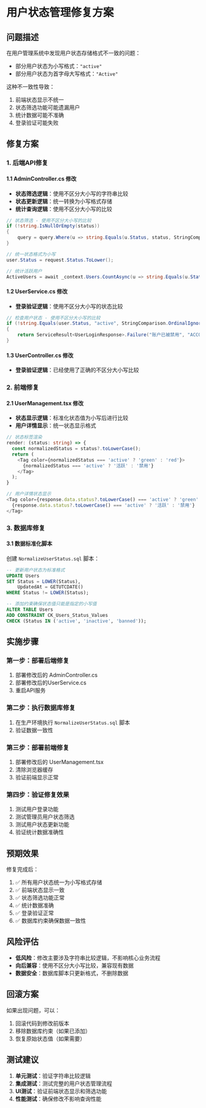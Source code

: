 # 用户状态管理修复方案

## 问题描述

在用户管理系统中发现用户状态存储格式不一致的问题：
- 部分用户状态为小写格式：`"active"`
- 部分用户状态为首字母大写格式：`"Active"`

这种不一致性导致：
1. 前端状态显示不统一
2. 状态筛选功能可能遗漏用户
3. 统计数据可能不准确
4. 登录验证可能失败

## 修复方案

### 1. 后端API修复

#### 1.1 AdminController.cs 修改
- **状态筛选逻辑**：使用不区分大小写的字符串比较
- **状态更新逻辑**：统一转换为小写格式存储
- **统计查询逻辑**：使用不区分大小写的比较

```csharp
// 状态筛选 - 使用不区分大小写的比较
if (!string.IsNullOrEmpty(status))
{
    query = query.Where(u => string.Equals(u.Status, status, StringComparison.OrdinalIgnoreCase));
}

// 统一状态格式为小写
user.Status = request.Status.ToLower();

// 统计活跃用户
ActiveUsers = await _context.Users.CountAsync(u => string.Equals(u.Status, "active", StringComparison.OrdinalIgnoreCase))
```

#### 1.2 UserService.cs 修改
- **登录验证逻辑**：使用不区分大小写的状态比较

```csharp
// 检查用户状态 - 使用不区分大小写的比较
if (!string.Equals(user.Status, "active", StringComparison.OrdinalIgnoreCase))
{
    return ServiceResult<UserLoginResponse>.Failure("账户已被禁用", "ACCOUNT_DISABLED");
}
```

#### 1.3 UserController.cs 修改
- **登录验证逻辑**：已经使用了正确的不区分大小写比较

### 2. 前端修复

#### 2.1 UserManagement.tsx 修改
- **状态显示逻辑**：标准化状态值为小写后进行比较
- **用户详情显示**：统一状态显示格式

```typescript
// 状态标签渲染
render: (status: string) => {
  const normalizedStatus = status?.toLowerCase();
  return (
    <Tag color={normalizedStatus === 'active' ? 'green' : 'red'}>
      {normalizedStatus === 'active' ? '活跃' : '禁用'}
    </Tag>
  );
}

// 用户详情状态显示
<Tag color={response.data.status?.toLowerCase() === 'active' ? 'green' : 'red'}>
  {response.data.status?.toLowerCase() === 'active' ? '活跃' : '禁用'}
</Tag>
```

### 3. 数据库修复

#### 3.1 数据标准化脚本
创建 `NormalizeUserStatus.sql` 脚本：

```sql
-- 更新用户状态为标准格式
UPDATE Users 
SET Status = LOWER(Status), 
    UpdatedAt = GETUTCDATE()
WHERE Status != LOWER(Status);

-- 添加约束确保状态值只能是指定的小写值
ALTER TABLE Users 
ADD CONSTRAINT CK_Users_Status_Values 
CHECK (Status IN ('active', 'inactive', 'banned'));
```

## 实施步骤

### 第一步：部署后端修复
1. 部署修改后的 AdminController.cs
2. 部署修改后的UserService.cs
3. 重启API服务

### 第二步：执行数据库修复
1. 在生产环境执行 `NormalizeUserStatus.sql` 脚本
2. 验证数据一致性

### 第三步：部署前端修复
1. 部署修改后的 UserManagement.tsx
2. 清除浏览器缓存
3. 验证前端显示正常

### 第四步：验证修复效果
1. 测试用户登录功能
2. 测试管理员用户状态筛选
3. 测试用户状态更新功能
4. 验证统计数据准确性

## 预期效果

修复完成后：
1. ✅ 所有用户状态统一为小写格式存储
2. ✅ 前端状态显示一致
3. ✅ 状态筛选功能正常
4. ✅ 统计数据准确
5. ✅ 登录验证正常
6. ✅ 数据库约束确保数据一致性

## 风险评估

- **低风险**：修改主要涉及字符串比较逻辑，不影响核心业务流程
- **向后兼容**：使用不区分大小写比较，兼容现有数据
- **数据安全**：数据库脚本只更新格式，不删除数据

## 回滚方案

如果出现问题，可以：
1. 回滚代码到修改前版本
2. 移除数据库约束（如果已添加）
3. 恢复原始状态值（如果需要）

## 测试建议

1. **单元测试**：验证字符串比较逻辑
2. **集成测试**：测试完整的用户状态管理流程
3. **UI测试**：验证前端状态显示和筛选功能
4. **性能测试**：确保修改不影响查询性能
